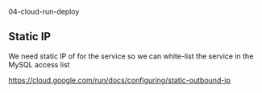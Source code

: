 04-cloud-run-deploy


## Static IP

We need static IP of for the service so we can white-list 
the service in the MySQL access list

https://cloud.google.com/run/docs/configuring/static-outbound-ip